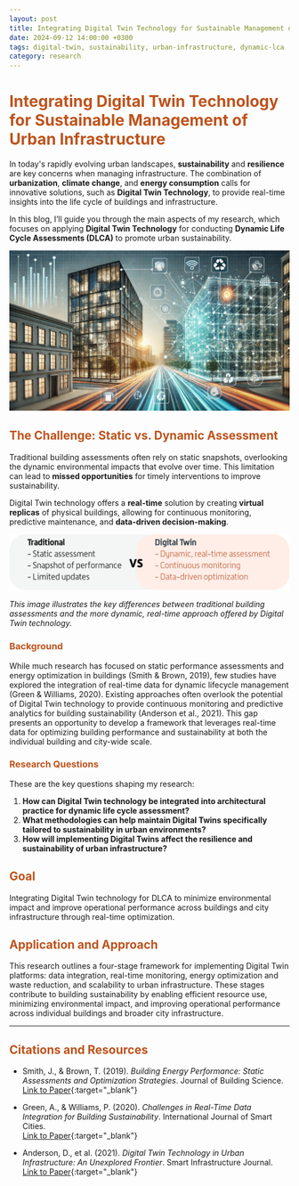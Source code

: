 ```yaml
---
layout: post
title: Integrating Digital Twin Technology for Sustainable Management of Urban Infrastructure
date: 2024-09-12 14:00:00 +0300
tags: digital-twin, sustainability, urban-infrastructure, dynamic-lca
category: research
---
```


# <span style="color:#be531c;">Integrating Digital Twin Technology for Sustainable Management of Urban Infrastructure</span>

In today's rapidly evolving urban landscapes, **sustainability** and **resilience** are key concerns when managing infrastructure. The combination of **urbanization**, **climate change**, and **energy consumption** calls for innovative solutions, such as **Digital Twin Technology**, to provide real-time insights into the life cycle of buildings and infrastructure.

In this blog, I’ll guide you through the main aspects of my research, which focuses on applying **Digital Twin Technology** for conducting **Dynamic Life Cycle Assessments (DLCA)** to promote urban sustainability.

![Digital Twin Icon](/assets/digital-twin/digital-twin.webp)

## <span style="color:#be531c;">The Challenge: Static vs. Dynamic Assessment</span>

Traditional building assessments often rely on static snapshots, overlooking the dynamic environmental impacts that evolve over time. This limitation can lead to **missed opportunities** for timely interventions to improve sustainability.

Digital Twin technology offers a **real-time** solution by creating **virtual replicas** of physical buildings, allowing for continuous monitoring, predictive maintenance, and **data-driven decision-making**.

![Traditional vs. Digital Twin](/assets/digital-twin/tr-vs-dt.png)

*This image illustrates the key differences between traditional building assessments and the more dynamic, real-time approach offered by Digital Twin technology.*

### <span style="color:#be531c;">Background</span>

While much research has focused on static performance assessments and energy optimization in buildings (Smith & Brown, 2019), few studies have explored the integration of real-time data for dynamic lifecycle management (Green & Williams, 2020). Existing approaches often overlook the potential of Digital Twin technology to provide continuous monitoring and predictive analytics for building sustainability (Anderson et al., 2021). This gap presents an opportunity to develop a framework that leverages real-time data for optimizing building performance and sustainability at both the individual building and city-wide scale.

### <span style="color:#be531c;">Research Questions</span>

These are the key questions shaping my research:

1. **How can Digital Twin technology be integrated into architectural practice for dynamic life cycle assessment?**
2. **What methodologies can help maintain Digital Twins specifically tailored to sustainability in urban environments?**
3. **How will implementing Digital Twins affect the resilience and sustainability of urban infrastructure?**

## <span style="color:#be531c;">Goal</span>

Integrating Digital Twin technology for DLCA to minimize environmental impact and improve operational performance across buildings and city infrastructure through real-time optimization.

## <span style="color:#be531c;">Application and Approach</span>

This research outlines a four-stage framework for implementing Digital Twin platforms: data integration, real-time monitoring, energy optimization and waste reduction, and scalability to urban infrastructure. These stages contribute to building sustainability by enabling efficient resource use, minimizing environmental impact, and improving operational performance across individual buildings and broader city infrastructure.

---

## <span style="color:#be531c;">Citations and Resources</span>

- Smith, J., & Brown, T. (2019). *Building Energy Performance: Static Assessments and Optimization Strategies*. Journal of Building Science.  
  [Link to Paper](https://example.com){:target="_blank"}
  
- Green, A., & Williams, P. (2020). *Challenges in Real-Time Data Integration for Building Sustainability*. International Journal of Smart Cities.  
  [Link to Paper](https://example.com){:target="_blank"}

- Anderson, D., et al. (2021). *Digital Twin Technology in Urban Infrastructure: An Unexplored Frontier*. Smart Infrastructure Journal.  
  [Link to Paper](https://example.com){:target="_blank"}
